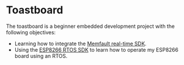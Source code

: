 # Toastboard

The toastboard is a beginner embedded development project with the following objectives:

- Learning how to integrate the [Memfault real-time SDK](https://docs.memfault.com/).
- Using the [ESP8266 RTOS SDK](https://docs.espressif.com/projects/esp8266-rtos-sdk) to learn how to operate my ESP8266 board using an RTOS.

